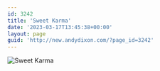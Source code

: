```yaml
---
id: 3242
title: 'Sweet Karma'
date: '2023-03-17T13:45:38+00:00'
layout: page
guid: 'http://new.andydixon.com/?page_id=3242'
---
```


![Sweet Karma](https://i0.wp.com/assets.g8x2.ldn.idrivee2-23.com/posters/Sweet%20Karma%2001.jpg?w=1200&ssl=1 "Sweet Karma")